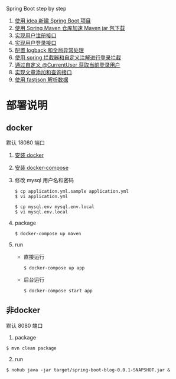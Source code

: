 Spring Boot step by step
1. [使用 idea 新建 Spring Boot 项目](http://www.jianshu.com/p/45ba074dbc81)
2. [使用 Spring Maven 仓库加速 Maven jar 包下载](http://www.jianshu.com/p/87100dd1ec52)
3. [实现用户注册接口](http://www.jianshu.com/p/07184349738a)
4. [实现用户登录接口](http://www.jianshu.com/p/d99e4de60e5d)
5. [配置 logback 和全局异常处理](http://www.jianshu.com/p/e0b6f29f9676)
6. [使用 spring 拦截器和自定义注解进行登录拦截](http://www.jianshu.com/p/97362fdf039e)
7. [通过自定义 @CurrentUser 获取当前登录用户](http://www.jianshu.com/p/01a6a61d9e02)
8. [实现文章添加和查询接口](http://www.jianshu.com/p/e54077b0bf37)
9. [使用 fastjson 解析数据](http://www.jianshu.com/p/45682cd30ca2)

# 部署说明
## docker 
默认 18080 端口
1. [安装 docker](https://get.daocloud.io/#install-docker)
2. [安装 docker-compose](https://get.daocloud.io/#install-compose)
3. 修改 mysql 用户名和密码
    ```
    $ cp application.yml.sample application.yml
    $ vi application.yml
    ```

    ```
    $ cp mysql.env mysql.env.local
    $ vi mysql.env.local
    ```
4. package
    ```
    $ docker-compose up maven
    ```
5. run
    - 直接运行
        ```
        $ docker-compose up app
        ```
    - 后台运行
        ```
        $ docker-compose start app
        ```
## 非docker
默认 8080 端口
1. package
```
$ mvn clean package 
```
2. run
```
$ nohub java -jar target/spring-boot-blog-0.0.1-SNAPSHOT.jar &
```